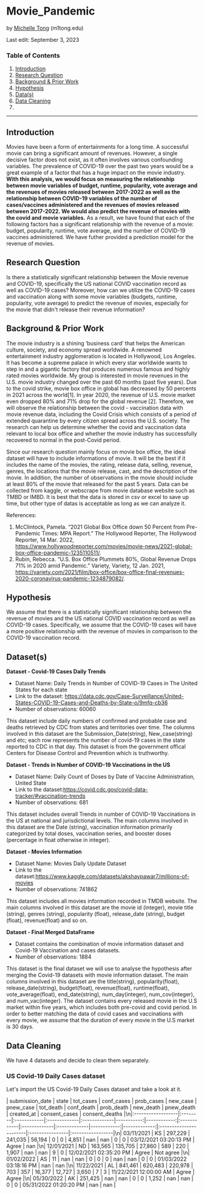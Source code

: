 # Movie_Pandemic

by [Michelle Tong](https://m1tong.github.io/) (m1tong.edu) 

Last edit: September 3, 2023

### Table of Contents
1. [Introduction](#Introduction)
2. [Research Question](#research)
3. [Background & Prior Work](#background)
4. [Hypothesis](#Hypothesis)
5. [Data(s)](#data)
6. [Data Cleaning](#cleaning)
7. 

---

## Introduction <a name="Introduction"></a>

Movies have been a form of entertainments for a long time. A successful movie can bring a significant amount of revenues. However, a single decisive factor does not exist, as it often involves various confounding variables. The prevalence of COVID-19 over the past two years would be a great example of a factor that has a huge impact on the movie industry. **With this analysis, we would focus on measuring the relationship between movie variables of budget, runtime, popularity, vote average and the revenues of movies released between 2017-2022 as well as the relationship between COVID-19 variables of the number of cases/vaccines administered and the revenues of movies released between 2017-2022. We would also predict the revenue of movies with the covid and movie variables.** As a result, we have found that each of the following factors has a significant relationship with the revenue of a movie: budget, popularity, runtime, vote average, and the number of COVID-19 vaccines administered. We have futher provided a prediction model for the revenue of movies.

## Research Question <a name="research"></a>

Is there a statistically significant relationship between the Movie revenue and COVID-19, specifically the US national COVID vaccination record as well as COVID-19 cases? Moreover, how can we utilize the COVID-19 cases and vaccination along with some movie variables (budgets, runtime, popularity, vote average) to predict the revenue of movies, especially for the movie that didn't release their revenue information?

## Background & Prior Work <a name="background"></a>

The movie industry is a shining ‘business card’ that helps the American culture, society, and economy spread worldwide. A renowned entertainment industry agglomeration is located in Hollywood, Los Angeles. It has become a supreme palace in which every star worldwide wants to step in and a gigantic factory that produces numerous famous and highly rated movies worldwide. My group is interested in movie revenues in the U.S. movie industry changed over the past 60 months (past five years). Due to the covid strike, movie box office in global has decreased by 50 percents in 2021 across the world[1]. In year 2020, the revenue of U.S. movie market even dropped 80% and 71% drop for the global revenue [2]. Therefore, we will observe the relationship between the covid - vaccination data with movie revenue data, including the Covid Crisis which consists of a period of extended quarantine by every citizen spread across the U.S. society. The research can help us determine whether the covid and vaccination data relevant to local box office and whether the movie industry has successfully recovered to normal in the post-Covid period.

Since our research question mainly focus on movie box office, the ideal dataset will have to include informations of movie. It will be the best if it includes the name of the movies, the rating, release data, selling, revenue, genres, the locations that the movie release, cast, and the description of the movie. In addition, the number of observations in the movie should include at least 80% of the movie that released for the past 5 years. Data can be collected from kaggle, or webscrape from movie database website such as TMBD or IMBD. It is best that the data is stored in csv or excel to save up time, but other type of datas is acceptable as long as we can analyze it.

References:

1. McClintock, Pamela. “2021 Global Box Office down 50 Percent from Pre-Pandemic Times: MPA Report.” The Hollywood Reporter, The Hollywood Reporter, 14 Mar. 2022, https://www.hollywoodreporter.com/movies/movie-news/2021-global-box-office-pandemic-1235110511/.
2. Rubin, Rebecca. “U.S. Box Office Plummets 80%, Global Revenue Drops 71% in 2020 amid Pandemic.” Variety, Variety, 12 Jan. 2021, https://variety.com/2021/film/box-office/box-office-final-revenues-2020-coronavirus-pandemic-1234879082/.

## Hypothesis <a name="Hypothesis"></a>

We assume that there is a statistically significant relationship between the revenue of movies and the US national COVID vaccination record as well as COVID-19 cases. Specifically, we assume that the COVID-19 cases will have a more positive relationship with the revenue of movies in comparison to the COVID-19 vaccination record.

## Dataset(s) <a name="data"></a>

**Dataset - Covid-19 Cases Daily Trends**
- Dataset Name: Daily Trends in Number of COVID-19 Cases in The United States for each state
- Link to the dataset: https://data.cdc.gov/Case-Surveillance/United-States-COVID-19-Cases-and-Deaths-by-State-o/9mfq-cb36
- Number of observations: 60060

This dataset include daily numbers of confirmed and probable case and deaths retrieved by CDC from states and territories over time. The columns involved in this dataset are the Submission_Date(string), New_case(string) and etc; each row represents the number of covid-19 cases in the state reported to CDC in that day. This dataset is from the government offical Centers for Disease Control and Prevention which is truthworthy.

**Dataset - Trends in Number of COVID-19 Vaccinations in the US**
- Dataset Name: Daily Count of Doses by Date of Vaccine Administration, United State
- Link to the dataset:https://covid.cdc.gov/covid-data-tracker/#vaccination-trends
- Number of observations: 681

This dataset includes overall Trends in number of COVID-19 Vaccinations in the US at national and jurisdictional levels. The main columns involved in this dataset are the Date (string), vaccination information primarily categorized by total doses, vaccination series, and booster doses (percentage in float otherwise in integer).


**Dataset - Movies Information**
- Dataset Name: Movies Daily Update Dataset
- Link to the dataset:https://www.kaggle.com/datasets/akshaypawar7/millions-of-movies
- Number of observations: 741862

This dataset includes all movies information recorded in TMDB website. The main columns involved in this dataset are the movie id (integer), movie title (string), genres (string), popularity (float), release_date (string), budget (float), revenue(float) and so on. 

**Dataset - Final Merged DataFrame** 
- Dataset contains the combination of movie information dataset and Covid-19 Vaccination and cases datasets.
- Number of observations: 1884

This dataset is the final dataset we will use to analyse the hypothesis after merging the Covid-19 datasets with movie information dataset. The main columns involved in this dataset are the title(string), popularity(float), release_date(string),
budget(float), revenue(float), runtime(float), vote_average(float), end_date(string), num_day(integer), num_cov(integer), and 
num_vac(integer). The dataset contains every released movie in the U.S market within five years, which includes both pre-covid and covid period. In order to better matching the data of covid cases and vaccinations with every movie, we assume that the duration of every movie in the U.S market is 30 days. 

## Data Cleaning <a name="cleaning"></a>

We have 4 datasets and decide to clean them separately.

### US Covid-19 Daily Cases dataset

Let's import the US Covid-19 Daily Cases dataset and take a look at it.

| submission_date   | state   | tot_cases   | conf_cases   | prob_cases   |   new_case |   pnew_case | tot_death   | conf_death   | prob_death   |   new_death |   pnew_death | created_at             | consent_cases   | consent_deaths   |\n|:------------------|:--------|:------------|:-------------|:-------------|-----------:|------------:|:------------|:-------------|:-------------|------------:|-------------:|:-----------------------|:----------------|:-----------------|\n| 03/11/2021        | KS      | 297,229     | 241,035      | 56,194       |          0 |           0 | 4,851       | nan          | nan          |           0 |            0 | 03/12/2021 03:20:13 PM | Agree           | nan              |\n| 12/01/2021        | ND      | 163,565     | 135,705      | 27,860       |        589 |         220 | 1,907       | nan          | nan          |           9 |            0 | 12/02/2021 02:35:20 PM | Agree           | Not agree        |\n| 01/02/2022        | AS      | 11          | nan          | nan          |          0 |           0 | 0           | nan          | nan          |           0 |            0 | 01/03/2022 03:18:16 PM | nan             | nan              |\n| 11/22/2021        | AL      | 841,461     | 620,483      | 220,978      |        703 |         357 | 16,377      | 12,727       | 3,650        |           7 |            3 | 11/22/2021 12:00:00 AM | Agree           | Agree            |\n| 05/30/2022        | AK      | 251,425     | nan          | nan          |          0 |           0 | 1,252       | nan          | nan          |           0 |            0 | 05/31/2022 01:20:20 PM | nan             | nan              |
